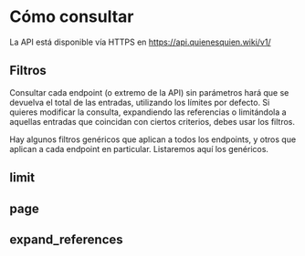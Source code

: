 # Cómo consultar
La API está disponible vía HTTPS en https://api.quienesquien.wiki/v1/

## Filtros
Consultar cada endpoint (o extremo de la API) sin parámetros hará que se devuelva el total de las entradas, utilizando los límites por defecto. Si quieres modificar la consulta, expandiendo las referencias o limitándola a aquellas entradas que coincidan con ciertos criterios, debes usar los filtros.

Hay algunos filtros genéricos que aplican a todos los endpoints, y otros que aplican a cada endpoint en particular. Listaremos aquí los genéricos.

## limit
## page
## expand_references
##
